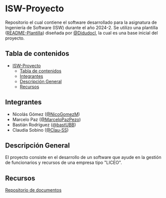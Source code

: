 # ISW-Proyecto

Repositorio el cual contiene el software desarrollado para la asignatura de Ingeniería de Software (ISW) durante el año 2024-2. Se utilizo una plantilla ([README-Plantilla](README-Plantilla)) diseñada por [@Didudocl](https://github.com/Didudocl), la cual es una base inicial del proyecto.

## Tabla de contenidos

- [ISW-Proyecto](#isw-proyecto)
  - [Tabla de contenidos](#tabla-de-contenidos)
  - [Integrantes](#integrantes)
  - [Descripción General](#descripción-general)
  - [Recursos](#recursos)

## Integrantes

- Nicolás Gómez ([@NicoGomezM](https://github.com/NicoGomezM))
- Marcelo Paz ([@MarceloPazPezo](https://github.com/MarceloPazPezo))
- Bastián Rodríguez ([@bastUBB](https://github.com/bastUBB))
- Claudia Sobino ([@Clau-SS](https://github.com/Clau-SS))

## Descripción General

El proyecto consiste en el desarrollo de un software que ayude en la gestión de funcionarios y recursos de una empresa tipo "LICEO".

## Recursos

[Repositorio de documentos](https://github.com/MarceloPazPezo/ISW-Recursos-Proyecto)
